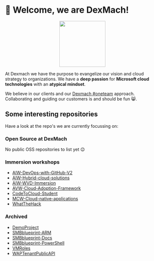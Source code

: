 # 🤟 Welcome, we are DexMach!

<p align="center">
    <img src="https://www.dexmach.com/wp-content/uploads/2022/06/cropped-DexMach_a_cegeka_company_icon_RGB-HighRes.png" width="150px"/>
</p>

At Dexmach we have the purpose to evangelize our vision and cloud strategy to organizations. 
We have a **deep passion** for **Microsoft cloud technologies** with an **atypical mindset**.


We believe in our clients and our [Dexmach #oneteam](https://www.dexmach.com) approach. 
Collaborating and guiding our customers is and should be fun 😸.


## Some interesting repositories

Have a look at the repo's we are currently focussing on:

### Open Source at DexMach

<!-- OSS START -->

No public OSS repositories to list yet 😉

<!-- OSS END -->

### Immersion workshops

<!-- AIW START -->

- [AIW-DevOps-with-GitHub-V2](https://github.com/dexmach/AIW-DevOps-with-GitHub-V2) 
- [AIW-Hybrid-cloud-solutions](https://github.com/dexmach/AIW-Hybrid-cloud-solutions) 
- [AIW-WVD-Immersion](https://github.com/dexmach/AIW-WVD-Immersion) 
- [AVW-Cloud-Adoption-Framework](https://github.com/dexmach/AVW-Cloud-Adoption-Framework) 
- [CodeToCloud-Student](https://github.com/dexmach/CodeToCloud-Student) 
- [MCW-Cloud-native-applications](https://github.com/dexmach/MCW-Cloud-native-applications) 
- [WhatTheHack](https://github.com/dexmach/WhatTheHack) 

<!-- AIW END -->

### Archived

<!-- ARCHIVE START -->

- [DemoProject](https://github.com/dexmach/DemoProject) 
- [SMBblueprint-ARM](https://github.com/dexmach/SMBblueprint-ARM) 
- [SMBblueprint-Docs](https://github.com/dexmach/SMBblueprint-Docs) 
- [SMBblueprint-PowerShell](https://github.com/dexmach/SMBblueprint-PowerShell) 
- [VMRoles](https://github.com/dexmach/VMRoles) 
- [WAPTenantPublicAPI](https://github.com/dexmach/WAPTenantPublicAPI) 

<!-- ARCHIVE END -->







































































































































































































































































































































































































































































































































































































































































































